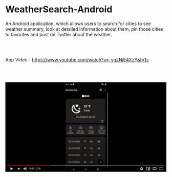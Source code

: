 # WeatherSearch-Android

An Android application, which allows users to search for cities to see weather summary, look at detailed information about them, pin those cities to favorites and post on Twitter about the weather.

<br/>
<br/>

App Video - https://www.youtube.com/watch?v=-yg2NjE4XzY&t=1s

<br/>
<br/>

[![Watch the video](https://github.com/lakshmiathivarapu/WeatherSearch-Android/blob/master/embedvideo.PNG)](https://www.youtube.com/watch?v=-yg2NjE4XzY&t=1s) 
